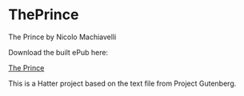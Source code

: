 ThePrince
=========

The Prince by Nicolo Machiavelli

Download the built ePub here:

<a href='https://github.com/baldmountain/ThePrince/raw/master/The%20Prince%20-%20Nicolo%20Machiavelli.epub'>The Prince</a>

This is a Hatter project based on the text file from Project Gutenberg.
